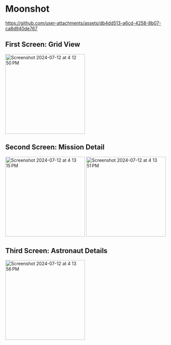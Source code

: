 # Moonshot


https://github.com/user-attachments/assets/db4dd513-a6cd-4258-8b07-ca8d940de767

## First Screen: Grid View
<img width="250" alt="Screenshot 2024-07-12 at 4 12 50 PM" src="https://github.com/user-attachments/assets/4f1c5692-e3df-41a7-a279-d9e479640a61">

## Second Screen: Mission Detail
<img width="250" alt="Screenshot 2024-07-12 at 4 13 15 PM" src="https://github.com/user-attachments/assets/511af6b0-678e-4a42-a309-7a47ddde8c62">
<img width="250" alt="Screenshot 2024-07-12 at 4 13 51 PM" src="https://github.com/user-attachments/assets/20229257-1ce3-462f-af1c-881f53e4d782">

## Third Screen: Astronaut Details
<img width="250" alt="Screenshot 2024-07-12 at 4 13 56 PM" src="https://github.com/user-attachments/assets/1c73958c-ae44-422a-8063-2ee3592ba3ce">




